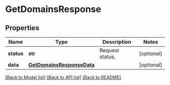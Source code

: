 # GetDomainsResponse

## Properties
Name | Type | Description | Notes
------------ | ------------- | ------------- | -------------
**status** | **str** | Request status. | [optional] 
**data** | [**GetDomainsResponseData**](GetDomainsResponseData.md) |  | [optional] 

[[Back to Model list]](../README.md#documentation-for-models) [[Back to API list]](../README.md#documentation-for-api-endpoints) [[Back to README]](../README.md)


